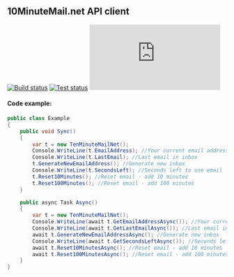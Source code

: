 ## 10MinuteMail.net API client 
  [![Build status](https://ci.appveyor.com/api/projects/status/v4l997q4qyq88ily?svg=true)](https://ci.appveyor.com/project/unickq/10minutemail)
  [![Test status](http://teststatusbadge.azurewebsites.net/api/status/unickq/10minutemail)](https://ci.appveyor.com/project/unickq/10minutemail)
  [![NuGet](http://flauschig.ch/nubadge.php?id=10minutesMail.net)](https://www.nuget.org/packages/10minutesMail.net)

#### Code example:
```cs
public class Example
{
    public void Sync()
    {
        var t = new TenMinuteMailNet();
        Console.WriteLine(t.EmailAddress); //Your current email address
        Console.WriteLine(t.LastEmail); //Last email in inbox
        t.GenerateNewEmailAddress(); //Generate new inbox
        Console.WriteLine(t.SecondsLeft); //Seconds left to use email
        t.Reset10Minutes(); //Reset email - add 10 minutes
        t.Reset100Minutes(); //Reset email - add 100 minutes
    }

    public async Task Async()
    {
        var t = new TenMinuteMailNet();
        Console.WriteLine(await t.GetEmailAddressAsync()); //Your current email address
        Console.WriteLine(await t.GetLastEmailAsync()); //Last email in inbox
        await t.GenerateNewEmailAddressAsync(); //Generate new inbox
        Console.WriteLine(await t.GetSecondsLeftAsync()); //Seconds left to use email
        await t.Reset10MinutesAsync(); //Reset email - add 10 minutes
        await t.Reset100MinutesAsync(); //Reset email - add 100 minutes
    }
}
```